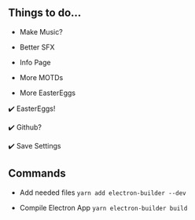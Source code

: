 ## Things to do...

- Make Music?

- Better SFX

- Info Page

- More MOTDs

- More EasterEggs

:heavy_check_mark: EasterEggs!

:heavy_check_mark: Github?

:heavy_check_mark: Save Settings

## Commands

- Add needed files `yarn add electron-builder --dev`

- Compile Electron App `yarn electron-builder build`